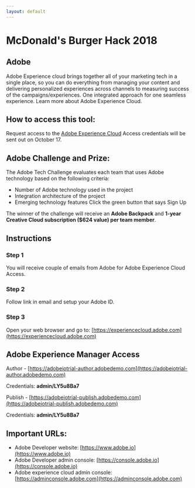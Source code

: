```yaml
---
layout: default
---
```

# McDonald's Burger Hack 2018

## Adobe
Adobe Experience cloud brings together all of your marketing tech in a single place, so you can do everything from managing your content and delivering personalized experiences across channels to measuring success of the campaigns/experiences. One integrated approach for one seamless experience. Learn more about Adobe Experience Cloud.

## How to access this tool:
Request access to the [Adobe Experience Cloud](https://miccapgemini.typeform.com/to/YtGaML)
Access credentials will be sent out on October 17.

## Adobe Challenge and Prize:
The Adobe Tech Challenge evaluates each team that uses Adobe technology based on the following criteria:

* Number of Adobe technology used in the project
* Integration architecture of the project
* Emerging technology features Click the green button that says Sign Up

The winner of the challenge will receive an **Adobe Backpack** and **1-year Creative Cloud subscription ($624 value) per team member**. 


## Instructions

### Step 1
You will receive couple of emails from Adobe for Adobe Experience Cloud Access.

### Step 2
Follow link in email and setup your Adobe ID.

### Step 3
Open your web browser and go to: [https://experiencecloud.adobe.com](https://experiencecloud.adobe.com)


## Adobe Experience Manager Access
Author - [https://adobeiotrial-author.adobedemo.com](https://adobeiotrial-author.adobedemo.com)

Credentials: **admin/LY5u8Ba7**

Publish - [https://adobeiotrial-publish.adobedemo.com](https://adobeiotrial-publish.adobedemo.com)

Credentials: **admin/LY5u8Ba7**



## Important URLs:

*   Adobe Developer website: [https://www.adobe.io](https://www.adobe.io)
*   Adobe Developer admin console: [https://console.adobe.io](https://console.adobe.io)
*   Adobe experience cloud admin console: [https://adminconsole.adobe.com](https://adminconsole.adobe.com)


